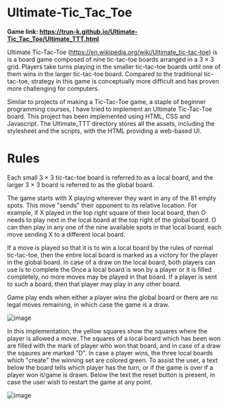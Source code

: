 # Ultimate-Tic_Tac_Toe

**Game link: https://trun-k.github.io/Ultimate-Tic_Tac_Toe/Ultimate_TTT.html**

Ultimate Tic-Tac-Toe (https://en.wikipedia.org/wiki/Ultimate_tic-tac-toe) is is a board game composed of nine tic-tac-toe boards arranged in a 3 × 3 grid. Players take turns playing in the smaller tic-tac-toe boards until one of them wins in the larger tic-tac-toe board. Compared to the traditional tic-tac-toe, strategy in this game is conceptually more difficult and has proven more challenging for computers.

Similar to projects of making a Tic-Tac-Toe game, a staple of beginner programming courses, I have tried to implement an Ultimate Tic-Tac-Toe board. This project has been implemented using HTML, CSS and Javascript. The Ultimate_TTT directory stores all the assets, including the stylesheet and the scripts, with the HTML providing a web-based UI.

# Rules

Each small 3 × 3 tic-tac-toe board is referred to as a local board, and the larger 3 × 3 board is referred to as the global board.

The game starts with X playing wherever they want in any of the 81 empty spots. This move "sends" their opponent to its relative location. For example, if X played in the top right square of their local board, then O needs to play next in the local board at the top right of the global board. O can then play in any one of the nine available spots in that local board, each move sending X to a different local board.

If a move is played so that it is to win a local board by the rules of normal tic-tac-toe, then the entire local board is marked as a victory for the player in the global board. In case of a draw on the local board, both players can use is to complete the 
Once a local board is won by a player or it is filled completely, no more moves may be played in that board. If a player is sent to such a board, then that player may play in any other board.

Game play ends when either a player wins the global board or there are no legal moves remaining, in which case the game is a draw.

![image](https://user-images.githubusercontent.com/18391873/133785861-8808f4eb-f66f-416c-8c34-79d13ef22bcc.png)

In this implementation, the yellow squares show the squares where the player is allowed a move. The squares of a local board which has been won are filled with the mark of player who won that board, and in case of a draw the sqaures are marked "D". In case a player wins, the three local boards which "create" the winning set are colored green. To assist the user, a text below the board tells which player has the turn, or if the game is over if a player won it/game is drawn. Below the text the reset button is present, in case the user wish to restart the game at any point.

![image](https://user-images.githubusercontent.com/18391873/133787470-5b6b7c28-99ea-4818-8a3d-03da69d7ed0a.png)


